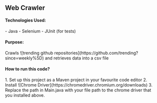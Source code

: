 ## Web Crawler

<h4> Technologies Used: </h4>
- Java
- Selenium
- JUnit (for tests)

<h4> Purpose: </h4>
Crawls ![trending github repositories](https://github.com/trending?since=weekly%5D)
and retrieves data into a csv file

<h4>How to run this code? </h4>
1. Set up this project as a Maven project in your favourite code editor
2. Install ![Chrome Driver](https://chromedriver.chromium.org/downloads)
3. Replace the path in Main.java with your file path to the chrome driver that you installed above. 


